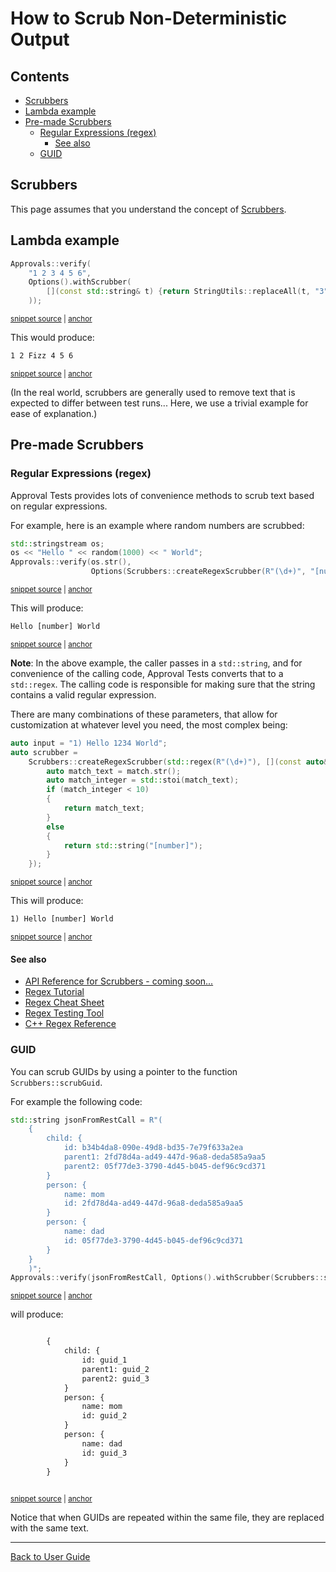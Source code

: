 <!--
GENERATED FILE - DO NOT EDIT
This file was generated by [MarkdownSnippets](https://github.com/SimonCropp/MarkdownSnippets).
Source File: /doc/how_tos/mdsource/ScrubNonDeterministicOutput.source.md
To change this file edit the source file and then execute ./run_markdown_templates.sh.
-->

<a id="top"></a>

# How to Scrub Non-Deterministic Output

<!-- toc -->
## Contents

  * [Scrubbers](#scrubbers)
  * [Lambda example](#lambda-example)
  * [Pre-made Scrubbers](#pre-made-scrubbers)
    * [Regular Expressions (regex)](#regular-expressions-regex)
      * [See also](#see-also)
    * [GUID](#guid)<!-- endtoc -->

## Scrubbers

This page assumes that you understand the concept of [Scrubbers](/doc/Scrubbers.md#top).

## Lambda example

<!-- snippet: scrubbing_via_lambda -->
<a id='snippet-scrubbing_via_lambda'/></a>
```cpp
Approvals::verify(
    "1 2 3 4 5 6",
    Options().withScrubber(
        [](const std::string& t) {return StringUtils::replaceAll(t, "3", "Fizz");}
    ));
```
<sup><a href='/tests/DocTest_Tests/scrubbers/GuidScrubberTests.cpp#L78-L84' title='File snippet `scrubbing_via_lambda` was extracted from'>snippet source</a> | <a href='#snippet-scrubbing_via_lambda' title='Navigate to start of snippet `scrubbing_via_lambda`'>anchor</a></sup>
<!-- endsnippet -->

This would produce:

<!-- snippet: GuidScrubberTests.Scrubbing_via_Lambda.approved.txt -->
<a id='snippet-GuidScrubberTests.Scrubbing_via_Lambda.approved.txt'/></a>
```txt
1 2 Fizz 4 5 6
```
<sup><a href='/tests/DocTest_Tests/scrubbers/approval_tests/GuidScrubberTests.Scrubbing_via_Lambda.approved.txt#L1-L1' title='File snippet `GuidScrubberTests.Scrubbing_via_Lambda.approved.txt` was extracted from'>snippet source</a> | <a href='#snippet-GuidScrubberTests.Scrubbing_via_Lambda.approved.txt' title='Navigate to start of snippet `GuidScrubberTests.Scrubbing_via_Lambda.approved.txt`'>anchor</a></sup>
<!-- endsnippet -->

(In the real world, scrubbers are generally used to remove text that is expected to differ between test runs... Here, we use a trivial example for ease of explanation.)

## Pre-made Scrubbers

### Regular Expressions (regex)

Approval Tests provides lots of convenience methods to scrub text based on regular expressions.

For example, here is an example where random numbers are scrubbed:

<!-- snippet: simple_regex_scrubbing -->
<a id='snippet-simple_regex_scrubbing'/></a>
```cpp
std::stringstream os;
os << "Hello " << random(1000) << " World";
Approvals::verify(os.str(),
                  Options(Scrubbers::createRegexScrubber(R"(\d+)", "[number]")));
```
<sup><a href='/tests/DocTest_Tests/scrubbers/ScrubberTests.cpp#L50-L55' title='File snippet `simple_regex_scrubbing` was extracted from'>snippet source</a> | <a href='#snippet-simple_regex_scrubbing' title='Navigate to start of snippet `simple_regex_scrubbing`'>anchor</a></sup>
<!-- endsnippet -->

This will produce:

<!-- snippet: ScrubberTests.test_createRegexScrubber_with_string_input_and_fixed_result.approved.txt -->
<a id='snippet-ScrubberTests.test_createRegexScrubber_with_string_input_and_fixed_result.approved.txt'/></a>
```txt
Hello [number] World
```
<sup><a href='/tests/DocTest_Tests/scrubbers/approval_tests/ScrubberTests.test_createRegexScrubber_with_string_input_and_fixed_result.approved.txt#L1-L1' title='File snippet `ScrubberTests.test_createRegexScrubber_with_string_input_and_fixed_result.approved.txt` was extracted from'>snippet source</a> | <a href='#snippet-ScrubberTests.test_createRegexScrubber_with_string_input_and_fixed_result.approved.txt' title='Navigate to start of snippet `ScrubberTests.test_createRegexScrubber_with_string_input_and_fixed_result.approved.txt`'>anchor</a></sup>
<!-- endsnippet -->

**Note**: In the above example, the caller passes in a `std::string`, and for convenience of the calling code, Approval Tests
converts that to a `std::regex`. The calling code is responsible for making sure that the string contains a valid
regular expression.

There are many combinations of these parameters, that allow for customization at whatever level you
need, the most complex being:

<!-- snippet: complex_regex_scrubbing -->
<a id='snippet-complex_regex_scrubbing'/></a>
```cpp
auto input = "1) Hello 1234 World";
auto scrubber =
    Scrubbers::createRegexScrubber(std::regex(R"(\d+)"), [](const auto& match) {
        auto match_text = match.str();
        auto match_integer = std::stoi(match_text);
        if (match_integer < 10)
        {
            return match_text;
        }
        else
        {
            return std::string("[number]");
        }
    });
```
<sup><a href='/tests/DocTest_Tests/scrubbers/ScrubberTests.cpp#L22-L37' title='File snippet `complex_regex_scrubbing` was extracted from'>snippet source</a> | <a href='#snippet-complex_regex_scrubbing' title='Navigate to start of snippet `complex_regex_scrubbing`'>anchor</a></sup>
<!-- endsnippet -->

This will produce:

<!-- snippet: ScrubberTests.test_createRegexScrubber.approved.txt -->
<a id='snippet-ScrubberTests.test_createRegexScrubber.approved.txt'/></a>
```txt
1) Hello [number] World
```
<sup><a href='/tests/DocTest_Tests/scrubbers/approval_tests/ScrubberTests.test_createRegexScrubber.approved.txt#L1-L1' title='File snippet `ScrubberTests.test_createRegexScrubber.approved.txt` was extracted from'>snippet source</a> | <a href='#snippet-ScrubberTests.test_createRegexScrubber.approved.txt' title='Navigate to start of snippet `ScrubberTests.test_createRegexScrubber.approved.txt`'>anchor</a></sup>
<!-- endsnippet -->

#### See also

* [API Reference for Scrubbers - coming soon...]()
* [Regex Tutorial](https://regexone.com/)
* [Regex Cheat Sheet](https://www.rexegg.com/regex-quickstart.html)
* [Regex Testing Tool](https://regex101.com)
* [C++ Regex Reference](https://en.cppreference.com/w/cpp/regex)

### GUID

You can scrub GUIDs by using a pointer to the function `Scrubbers::scrubGuid`.
 
For example the following code:

<!-- snippet: guid_scrubbing -->
<a id='snippet-guid_scrubbing'/></a>
```cpp
std::string jsonFromRestCall = R"(
    {
        child: {
            id: b34b4da8-090e-49d8-bd35-7e79f633a2ea
            parent1: 2fd78d4a-ad49-447d-96a8-deda585a9aa5
            parent2: 05f77de3-3790-4d45-b045-def96c9cd371
        }
        person: {
            name: mom
            id: 2fd78d4a-ad49-447d-96a8-deda585a9aa5
        }
        person: {
            name: dad
            id: 05f77de3-3790-4d45-b045-def96c9cd371
        }
    }
    )";
Approvals::verify(jsonFromRestCall, Options().withScrubber(Scrubbers::scrubGuid));
```
<sup><a href='/tests/DocTest_Tests/scrubbers/GuidScrubberTests.cpp#L33-L52' title='File snippet `guid_scrubbing` was extracted from'>snippet source</a> | <a href='#snippet-guid_scrubbing' title='Navigate to start of snippet `guid_scrubbing`'>anchor</a></sup>
<!-- endsnippet -->

will produce:

<!-- snippet: GuidScrubberTests.Input_with_multiple_GUIDs.approved.txt -->
<a id='snippet-GuidScrubberTests.Input_with_multiple_GUIDs.approved.txt'/></a>
```txt

        {
            child: {
                id: guid_1
                parent1: guid_2
                parent2: guid_3
            }
            person: {
                name: mom
                id: guid_2
            }
            person: {
                name: dad
                id: guid_3
            }
        }
        
```
<sup><a href='/tests/DocTest_Tests/scrubbers/approval_tests/GuidScrubberTests.Input_with_multiple_GUIDs.approved.txt#L1-L17' title='File snippet `GuidScrubberTests.Input_with_multiple_GUIDs.approved.txt` was extracted from'>snippet source</a> | <a href='#snippet-GuidScrubberTests.Input_with_multiple_GUIDs.approved.txt' title='Navigate to start of snippet `GuidScrubberTests.Input_with_multiple_GUIDs.approved.txt`'>anchor</a></sup>
<!-- endsnippet -->

Notice that when GUIDs are repeated within the same file, they are replaced with the same text.

---

[Back to User Guide](/doc/README.md#top)
